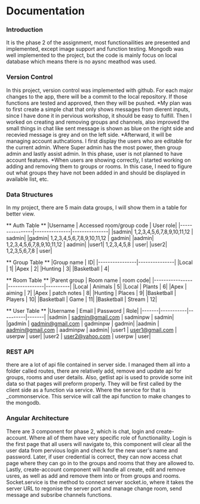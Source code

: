 # Documentation 
### Introduction
It is the phase 2 of the assignment, most functionailities are presented and implemented, except image support and function testing. Mongodb was well implemented to the project, but the code is mainly focus on local database which means there is no aysnc meathod was used.

### Version Control
In this project, version control was implemented with github. For each major changes to the app, there will be a commit to the local repository. If those functions are tested and 
approved, then they will be pushed. 
*My plan was to first create a simple chat that only shows messages from dierent inputs, since I have done it in pervious workshop, it should be
easy to fulfill. Then I worked on creating and removing groups and channels, also improved the small things in chat like sent message is shown as blue on the right side and 
recevied message is grey and on the left side. 
*Afterward, it will be managing account authcations. I first display the users who are editable for the current admin. Where Super admin has the most power, then group admin and 
lastly assist admin. In this phase, user is not planned to have account features. 
*When users are showing correctly, I started working on adding and removing them to groups or rooms. In this case, I need to figure out what groups they have not been added in and 
should be displayed in available list, etc.

### Data Structures
In my project, there are 5 main data groups, I will show them in a table for better view.

** Auth Table **
|Username | Accessed room/group code | User role|
|----------------|---------------|---------------|
|sadmin| 1,2,3,4,5,6,7,8,9,10,11,12 | sadmin|
|gadmin| 1,2,3,4,5,6,7,8,9,10,11,12 | gadmin|
|aadmin| 1,2,3,4,5,6,7,8,9,10,11,12 | aadmin|
|user1| 1,2,3,4,5,8 | user|
|user2| 1,2,3,5,6,7,8 | user|

** Group Table **
|Group name | ID|
|----------------|---------------|
|Local | 1|
|Apex | 2|
|Hunting | 3|
|Basketball | 4|

** Room Table **
|Parent group | Room name | room code|
|----------------|---------------|----------|
|Local | Animals | 5|
|Local | Plants | 6|
|Apex | aiming | 7|
|Apex | patch notes | 8|
|Hunting | Places | 9|
|Basketball | Players | 10|
|Basketball | Game | 11|
|Basketball | Stream | 12|

** User Table **
|Username | Email | Password | Role|
|-------|-----------|----------|-------|
|sadmin | sadmin@gmail.com | sadminpw | sadmin|
|gadmin | gadmin@gmail.com | gadminpw | gadmin|
|aadmin | aadmin@gmail.com | aadminpw | aadmin|
|user1 | user1@gmail.com | userpw | user|
|user2 | user2@yahoo.com | userpw | user|

### REST API
there are a lot of api file contained in server side. I managed them all into a folder called routes, there are relatively add, remove and update api for groups, rooms and user details. Also, getlist api is used to provide some init data so that pages will preform properly. They will be first called by the client side as a function via service. Where the service for that is _commonservice. This service will call the api function to make changes to the mongodb. 

### Angular Architecture 
There are 3 component for phase 2, which is chat, login and create-account. Where all of them have very specific role of functionaility. Login is the first page that all users 
will navigate to, this component will clear all the user data from pervious login and check for the new user's name and password. Later, if user credential is correct, they can
now access chat page where they can go in to the groups and rooms that they are allowed to. Lastly, create-account component will handle all create, edit and remove usres, as well
as add and remove them into or from groups and rooms. Socket.service is the method to connect server socket.io, where it takes the server URL to regonise the server port and 
manage change room, send message and subsribe channels functions.
